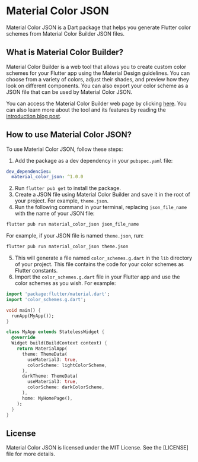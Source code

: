 # Material Color JSON

Material Color JSON is a Dart package that helps you generate Flutter color schemes from Material Color Builder JSON files.

## What is Material Color Builder?

Material Color Builder is a web tool that allows you to create custom color schemes for your Flutter app using the Material Design guidelines. You can choose from a variety of colors, adjust their shades, and preview how they look on different components. You can also export your color scheme as a JSON file that can be used by Material Color JSON.

You can access the Material Color Builder web page by clicking [here](https://m3.material.io/theme-builder). You can also learn more about the tool and its features by reading the [introduction blog post](https://material.io/blog/material-theme-builder).

## How to use Material Color JSON?

To use Material Color JSON, follow these steps:

1. Add the package as a dev dependency in your `pubspec.yaml` file:

```yaml
dev_dependencies:
  material_color_json: ^1.0.0
```

2. Run `flutter pub get` to install the package.
3. Create a JSON file using Material Color Builder and save it in the root of your project. For example, `theme.json`.
4. Run the following command in your terminal, replacing `json_file_name` with the name of your JSON file:

```bash
flutter pub run material_color_json json_file_name
```

For example, if your JSON file is named `theme.json`, run:

```bash
flutter pub run material_color_json theme.json
```

5. This will generate a file named `color_schemes.g.dart` in the `lib` directory of your project. This file contains the code for your color schemes as Flutter constants.
6. Import the `color_schemes.g.dart` file in your Flutter app and use the color schemes as you wish. For example:

```dart
import 'package:flutter/material.dart';
import 'color_schemes.g.dart';

void main() {
  runApp(MyApp());
}

class MyApp extends StatelessWidget {
  @override
  Widget build(BuildContext context) {
    return MaterialApp(
      theme: ThemeData(
        useMaterial3: true,
        colorScheme: lightColorScheme,
      ),
      darkTheme: ThemeData(
        useMaterial3: true,
        colorScheme: darkColorScheme,
      ),
      home: MyHomePage(),
    );
  }
}
```

## License

Material Color JSON is licensed under the MIT License. See the [LICENSE] file for more details.
